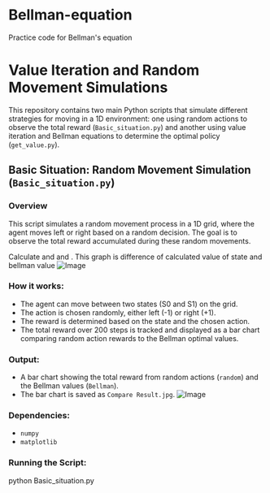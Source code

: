 # Bellman-equation
Practice code for Bellman's equation
# Value Iteration and Random Movement Simulations

This repository contains two main Python scripts that simulate different strategies for moving in a 1D environment: one using random actions to observe the total reward (`Basic_situation.py`) and another using value iteration and Bellman equations to determine the optimal policy (`get_value.py`).

## Basic Situation: Random Movement Simulation (`Basic_situation.py`)

### Overview
This script simulates a random movement process in a 1D grid, where the agent moves left or right based on a random decision. The goal is to observe the total reward accumulated during these random movements.

Calculate <state value function > and <Action value function> and <Bellman equation>.
This graph is difference of calculated value of state and bellman value
![Image](https://github.com/user-attachments/assets/8b243bf3-ad5b-46b2-bd86-cb8adf734465)
### How it works:
- The agent can move between two states (S0 and S1) on the grid.
- The action is chosen randomly, either left (-1) or right (+1).
- The reward is determined based on the state and the chosen action.
- The total reward over 200 steps is tracked and displayed as a bar chart comparing random action rewards to the Bellman optimal values.

### Output:
- A bar chart showing the total reward from random actions (`random`) and the Bellman values (`Bellman`).
- The bar chart is saved as `Compare Result.jpg`.
![Image](https://github.com/user-attachments/assets/5f902278-8226-48d4-bc5f-c1fe854a6251)
### Dependencies:
- `numpy`
- `matplotlib`

### Running the Script:

python Basic_situation.py
